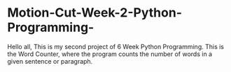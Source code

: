 # Motion-Cut-Week-2-Python-Programming-
Hello all, This is my second project of 6 Week Python Programming. This is the Word Counter, where the program counts the number of words in a given sentence or paragraph.

